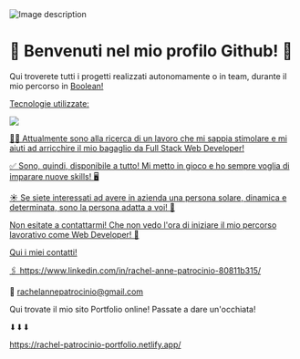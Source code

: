 <image src="/images/ciao-2.png" alt="Image description">

# 👋 Benvenuti nel mio profilo Github! 🥰

Qui troverete tutti i progetti realizzati autonomamente o in team, durante il mio percorso in <a href="https://boolean.careers/" target="_blank">Boolean!


Tecnologie utilizzate:

<image src="/images/tecnologie.jpg">


🙋‍♀️ Attualmente sono alla ricerca di un lavoro che mi sappia stimolare e mi aiuti ad arricchire il mio bagaglio da Full Stack Web Developer! 

✅ Sono, quindi, disponibile a tutto! Mi metto in gioco e ho sempre voglia di imparare nuove skills! 🖥

☀ Se siete interessati ad avere in azienda una persona solare, dinamica e determinata, sono la persona adatta a voi! 🤗   





Non esitate a contattarmi! Che non vedo l'ora di iniziare il mio percorso lavorativo come Web Developer! 🚀

Qui i miei contatti! 


🖇 https://www.linkedin.com/in/rachel-anne-patrocinio-80811b315/ 

📩 rachelannepatrocinio@gmail.com

Qui trovate il mio sito Portfolio online! Passate a dare un'occhiata!

⬇⬇⬇

https://rachel-patrocinio-portfolio.netlify.app/

<!--
**rachelpatrocinio/rachelpatrocinio** is a ✨ _special_ ✨ repository because its `README.md` (this file) appears on your GitHub profile.

Here are some ideas to get you started:

- 🔭 I’m currently working on ...
- 🌱 I’m currently learning ...
- 👯 I’m looking to collaborate on ...
- 🤔 I’m looking for help with ...
- 💬 Ask me about ...
- 📫 How to reach me: ...
- 😄 Pronouns: ...
- ⚡ Fun fact: ...
-->
